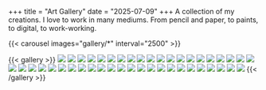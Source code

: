 +++
title = "Art Gallery"
date = "2025-07-09"
+++
A collection of my creations. I love to work in many mediums. From pencil and paper, to paints, to digital, to work-working.

{{< carousel images="gallery/*" interval="2500" >}}



{{< gallery >}}
  <img src="gallery/ufo.jpg" class="grid-w50 md:grid-w33 xl:grid-w25" />
  <img src="gallery/01.jpg" class="grid-w50 md:grid-w33 xl:grid-w25" />
  <img src="gallery/07.jpg" class="grid-w50 md:grid-w33 xl:grid-w25" />
  <img src="gallery/05.jpg" class="grid-w50 md:grid-w33 xl:grid-w25" />
  <img src="gallery/04.jpg" class="grid-w50 md:grid-w33 xl:grid-w25" />
  <img src="gallery/06.jpg" class="grid-w50 md:grid-w33 xl:grid-w25" />
  <img src="gallery/08.jpg" class="grid-w50 md:grid-w33 xl:grid-w25" />
  <img src="gallery/09.jpg" class="grid-w50 md:grid-w33 xl:grid-w25" />
  <img src="gallery/02.jpg" class="grid-w50 md:grid-w33 xl:grid-w25" />
  <img src="gallery/010.jpg" class="grid-w50 md:grid-w33 xl:grid-w25" />
  <img src="gallery/011.jpg" class="grid-w50 md:grid-w33 xl:grid-w25" />
  <img src="gallery/012.jpg" class="grid-w50 md:grid-w33 xl:grid-w25" />
  <img src="gallery/013.jpg" class="grid-w50 md:grid-w33 xl:grid-w25" />
  <img src="gallery/014.jpg" class="grid-w50 md:grid-w33 xl:grid-w25" />
  <img src="gallery/015.jpg" class="grid-w50 md:grid-w33 xl:grid-w25" />
  <img src="gallery/016.jpg" class="grid-w50 md:grid-w33 xl:grid-w25" />
  <img src="gallery/017.jpg" class="grid-w50 md:grid-w33 xl:grid-w25" />
  <img src="gallery/018.jpg" class="grid-w50 md:grid-w33 xl:grid-w25" />
  <img src="gallery/019.jpg" class="grid-w50 md:grid-w33 xl:grid-w25" />
  <img src="gallery/020.jpg" class="grid-w50 md:grid-w33 xl:grid-w25" />
  <img src="gallery/021.jpg" class="grid-w50 md:grid-w33 xl:grid-w25" />
  <img src="gallery/022.jpg" class="grid-w50 md:grid-w33 xl:grid-w25" />
  <img src="gallery/023.jpg" class="grid-w50 md:grid-w33 xl:grid-w25" />
  <img src="gallery/024.jpg" class="grid-w50 md:grid-w33 xl:grid-w25" />
  <img src="gallery/025.jpg" class="grid-w50 md:grid-w33 xl:grid-w25" />
  <img src="gallery/026.jpg" class="grid-w50 md:grid-w33 xl:grid-w25" />
  <img src="gallery/027.jpg" class="grid-w50 md:grid-w33 xl:grid-w25" />
  <img src="gallery/028.jpg" class="grid-w50 md:grid-w33 xl:grid-w25" />
  <img src="gallery/029.jpg" class="grid-w50 md:grid-w33 xl:grid-w25" />
  <img src="gallery/030.jpg" class="grid-w50 md:grid-w33 xl:grid-w25" />
  <img src="gallery/031.jpg" class="grid-w50 md:grid-w33 xl:grid-w25" />
  <img src="gallery/032.jpg" class="grid-w50 md:grid-w33 xl:grid-w25" />
  <img src="gallery/033.jpg" class="grid-w50 md:grid-w33 xl:grid-w25" />
  <img src="gallery/034.jpg" class="grid-w50 md:grid-w33 xl:grid-w25" />
  <img src="gallery/035.jpg" class="grid-w50 md:grid-w33 xl:grid-w25" />
  <img src="gallery/036.jpg" class="grid-w50 md:grid-w33 xl:grid-w25" />
  <img src="gallery/037.jpg" class="grid-w50 md:grid-w33 xl:grid-w25" />
  <img src="gallery/03.jpg" class="grid-w50 md:grid-w33 xl:grid-w25" />
  <img src="gallery/038.jpg" class="grid-w50 md:grid-w33 xl:grid-w25" />
  <img src="gallery/039.jpg" class="grid-w50 md:grid-w33 xl:grid-w25" />
  <img src="gallery/040.jpg" class="grid-w50 md:grid-w33 xl:grid-w25" />
  <img src="gallery/041.jpg" class="grid-w50 md:grid-w33 xl:grid-w25" />
  <img src="gallery/042.jpg" class="grid-w50 md:grid-w33 xl:grid-w25" />
  <img src="gallery/043.jpg" class="grid-w50 md:grid-w33 xl:grid-w25" />
{{< /gallery >}}